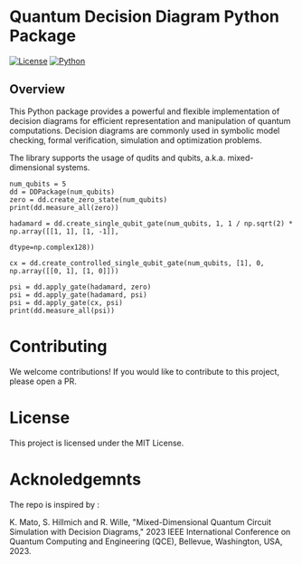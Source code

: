 # Quantum Decision Diagram Python Package

[![License](https://img.shields.io/badge/license-MIT-blue.svg)](LICENSE)
[![Python](https://img.shields.io/badge/python-3.6%2B-blue.svg)](https://www.python.org/downloads/release)


## Overview

This Python package provides a powerful and flexible implementation of decision diagrams for efficient representation and manipulation of quantum computations. Decision diagrams are commonly used in symbolic model checking, formal verification, simulation and optimization problems.

The library supports the usage of qudits and qubits, a.k.a. mixed-dimensional systems.

```
num_qubits = 5
dd = DDPackage(num_qubits)
zero = dd.create_zero_state(num_qubits)
print(dd.measure_all(zero))

hadamard = dd.create_single_qubit_gate(num_qubits, 1, 1 / np.sqrt(2) * np.array([[1, 1], [1, -1]],
                                                                                dtype=np.complex128))

cx = dd.create_controlled_single_qubit_gate(num_qubits, [1], 0, np.array([[0, 1], [1, 0]]))

psi = dd.apply_gate(hadamard, zero)
psi = dd.apply_gate(hadamard, psi)
psi = dd.apply_gate(cx, psi)
print(dd.measure_all(psi))
```
# Contributing

We welcome contributions! If you would like to contribute to this project, please open a PR.

# License

This project is licensed under the MIT License.

# Acknoledgemnts
The repo is inspired by :

K. Mato, S. Hillmich and R. Wille, "Mixed-Dimensional Quantum Circuit Simulation with Decision Diagrams," 2023 IEEE International Conference on Quantum Computing and Engineering (QCE), Bellevue, Washington, USA, 2023.
